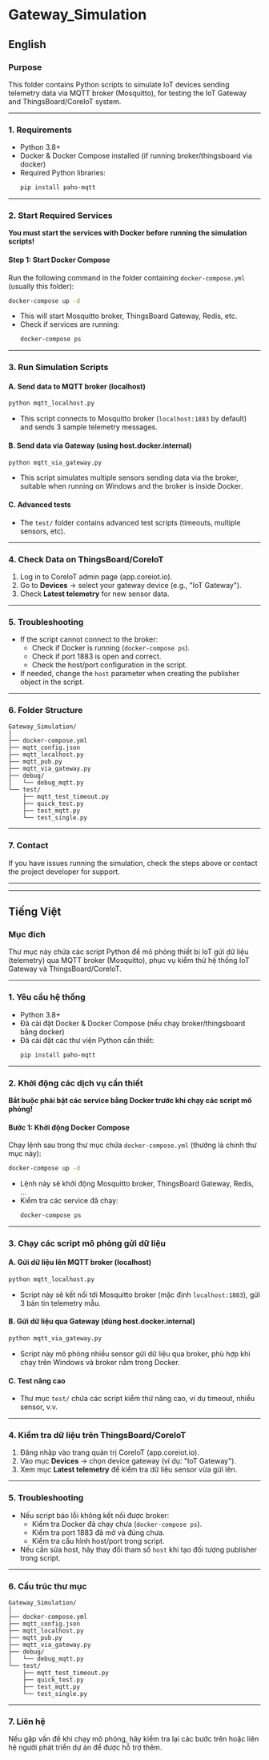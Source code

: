 # Gateway_Simulation

## English

### Purpose

This folder contains Python scripts to simulate IoT devices sending telemetry data via MQTT broker (Mosquitto), for testing the IoT Gateway and ThingsBoard/CoreIoT system.

---

### 1. Requirements

- Python 3.8+
- Docker & Docker Compose installed (if running broker/thingsboard via docker)
- Required Python libraries:
  ```sh
  pip install paho-mqtt
  ```

---

### 2. Start Required Services

**You must start the services with Docker before running the simulation scripts!**

#### Step 1: Start Docker Compose

Run the following command in the folder containing `docker-compose.yml` (usually this folder):

```sh
docker-compose up -d
```

- This will start Mosquitto broker, ThingsBoard Gateway, Redis, etc.
- Check if services are running:
  ```sh
  docker-compose ps
  ```

---

### 3. Run Simulation Scripts

#### A. Send data to MQTT broker (localhost)

```sh
python mqtt_localhost.py
```
- This script connects to Mosquitto broker (`localhost:1883` by default) and sends 3 sample telemetry messages.

#### B. Send data via Gateway (using host.docker.internal)

```sh
python mqtt_via_gateway.py
```
- This script simulates multiple sensors sending data via the broker, suitable when running on Windows and the broker is inside Docker.

#### C. Advanced tests

- The `test/` folder contains advanced test scripts (timeouts, multiple sensors, etc).

---

### 4. Check Data on ThingsBoard/CoreIoT

1. Log in to CoreIoT admin page (app.coreiot.io).
2. Go to **Devices** → select your gateway device (e.g., "IoT Gateway").
3. Check **Latest telemetry** for new sensor data.

---

### 5. Troubleshooting

- If the script cannot connect to the broker:
  - Check if Docker is running (`docker-compose ps`).
  - Check if port 1883 is open and correct.
  - Check the host/port configuration in the script.
- If needed, change the `host` parameter when creating the publisher object in the script.

---

### 6. Folder Structure

```
Gateway_Simulation/
│
├── docker-compose.yml
├── mqtt_config.json
├── mqtt_localhost.py
├── mqtt_pub.py
├── mqtt_via_gateway.py
├── debug/
│   └── debug_mqtt.py
└── test/
    ├── mqtt_test_timeout.py
    ├── quick_test.py
    ├── test_mqtt.py
    └── test_single.py
```

---

### 7. Contact

If you have issues running the simulation, check the steps above or contact the project developer for support.

---

---

## Tiếng Việt

### Mục đích

Thư mục này chứa các script Python để mô phỏng thiết bị IoT gửi dữ liệu (telemetry) qua MQTT broker (Mosquitto), phục vụ kiểm thử hệ thống IoT Gateway và ThingsBoard/CoreIoT.

---

### 1. Yêu cầu hệ thống

- Python 3.8+
- Đã cài đặt Docker & Docker Compose (nếu chạy broker/thingsboard bằng docker)
- Đã cài đặt các thư viện Python cần thiết:
  ```sh
  pip install paho-mqtt
  ```

---

### 2. Khởi động các dịch vụ cần thiết

**Bắt buộc phải bật các service bằng Docker trước khi chạy các script mô phỏng!**

#### Bước 1: Khởi động Docker Compose

Chạy lệnh sau trong thư mục chứa `docker-compose.yml` (thường là chính thư mục này):

```sh
docker-compose up -d
```

- Lệnh này sẽ khởi động Mosquitto broker, ThingsBoard Gateway, Redis, ...
- Kiểm tra các service đã chạy:
  ```sh
  docker-compose ps
  ```

---

### 3. Chạy các script mô phỏng gửi dữ liệu

#### A. Gửi dữ liệu lên MQTT broker (localhost)

```sh
python mqtt_localhost.py
```
- Script này sẽ kết nối tới Mosquitto broker (mặc định `localhost:1883`), gửi 3 bản tin telemetry mẫu.

#### B. Gửi dữ liệu qua Gateway (dùng host.docker.internal)

```sh
python mqtt_via_gateway.py
```
- Script này mô phỏng nhiều sensor gửi dữ liệu qua broker, phù hợp khi chạy trên Windows và broker nằm trong Docker.

#### C. Test nâng cao

- Thư mục `test/` chứa các script kiểm thử nâng cao, ví dụ timeout, nhiều sensor, v.v.

---

### 4. Kiểm tra dữ liệu trên ThingsBoard/CoreIoT

1. Đăng nhập vào trang quản trị CoreIoT (app.coreiot.io).
2. Vào mục **Devices** → chọn device gateway (ví dụ: "IoT Gateway").
3. Xem mục **Latest telemetry** để kiểm tra dữ liệu sensor vừa gửi lên.

---

### 5. Troubleshooting

- Nếu script báo lỗi không kết nối được broker:
  - Kiểm tra Docker đã chạy chưa (`docker-compose ps`).
  - Kiểm tra port 1883 đã mở và đúng chưa.
  - Kiểm tra cấu hình host/port trong script.
- Nếu cần sửa host, hãy thay đổi tham số `host` khi tạo đối tượng publisher trong script.

---

### 6. Cấu trúc thư mục

```
Gateway_Simulation/
│
├── docker-compose.yml
├── mqtt_config.json
├── mqtt_localhost.py
├── mqtt_pub.py
├── mqtt_via_gateway.py
├── debug/
│   └── debug_mqtt.py
└── test/
    ├── mqtt_test_timeout.py
    ├── quick_test.py
    ├── test_mqtt.py
    └── test_single.py
```

---

### 7. Liên hệ

Nếu gặp vấn đề khi chạy mô phỏng, hãy kiểm tra lại các bước trên hoặc liên hệ người phát triển dự án để được hỗ trợ thêm.
